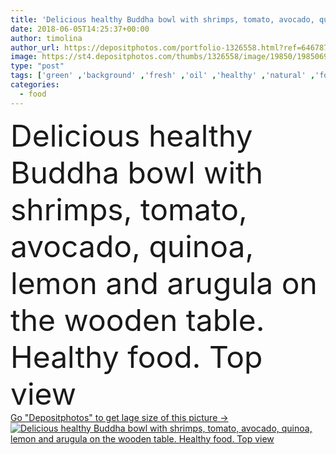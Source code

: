 ```yaml
---
title: 'Delicious healthy Buddha bowl with shrimps, tomato, avocado, quinoa, lemon and arugula on the wooden table. Healthy food. Top view'
date: 2018-06-05T14:25:37+00:00
author: timolina
author_url: https://depositphotos.com/portfolio-1326558.html?ref=64678756
image: https://st4.depositphotos.com/thumbs/1326558/image/19850/198506950/api_thumb_450.jpg?forcejpeg=true
type: "post"
tags: ['green' ,'background' ,'fresh' ,'oil' ,'healthy' ,'natural' ,'food' ,'wooden' ,'cooking' ,'plate' ,'tasty' ,'delicious' ,'dish' ,'vegetable' ,'eating' ,'concept' ,'salad' ,'seafood' ,'bottle' ,'lemon' ,'appetizer' ,'spice' ,'grilled' ,'avocado' ,'tomatos' ,'forks' ,'shrimps' ,'arugula' ,'crustacean' ,'prawns' ,'quinoa' ,'top view' ,'flat lay' ,'buddha bowl' ]
categories: 
  - food
---
```

<div aling="center">
            <font size="60"> Delicious healthy Buddha bowl with shrimps, tomato, avocado, quinoa, lemon and arugula on the wooden table. Healthy food. Top view</font>   
</div>
<div>
    <a href='https://depositphotos.com/198506950/stock-photo-delicious-healthy-buddha-bowl-shrimps.html?ref=64678756' target=_blank > Go "Depositphotos" to get lage size of this picture ->
        <img href='https://depositphotos.com/198506950/stock-photo-delicious-healthy-buddha-bowl-shrimps.html?ref=64678756' src='https://st4.depositphotos.com/1326558/19850/i/950/depositphotos_198506950-stock-photo-delicious-healthy-buddha-bowl-shrimps.jpg?forcejpeg=true' alt='Delicious healthy Buddha bowl with shrimps, tomato, avocado, quinoa, lemon and arugula on the wooden table. Healthy food. Top view' >
    </a>
</div>
